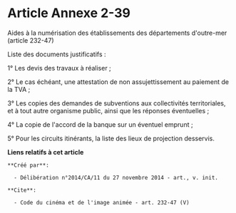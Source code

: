 # Article Annexe 2-39

Aides à la numérisation des établissements des départements d'outre-mer (article 232-47) 

Liste des documents justificatifs : 

1° Les devis des travaux à réaliser ; 

2° Le cas échéant, une attestation de non assujettissement au paiement de la TVA ; 

3° Les copies des demandes de subventions aux collectivités territoriales, et à tout autre organisme public, ainsi que les
réponses éventuelles ; 

4° La copie de l'accord de la banque sur un éventuel emprunt ; 

5° Pour les circuits itinérants, la liste des lieux de projection desservis.

**Liens relatifs à cet article**

	**Créé par**:

	  - Délibération n°2014/CA/11 du 27 novembre 2014 - art., v. init.

	**Cite**:

	  - Code du cinéma et de l'image animée - art. 232-47 (V)
